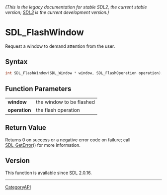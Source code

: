 ###### (This is the legacy documentation for stable SDL2, the current stable version; [SDL3](https://wiki.libsdl.org/SDL3/) is the current development version.)
# SDL_FlashWindow

Request a window to demand attention from the user.

## Syntax

```c
int SDL_FlashWindow(SDL_Window * window, SDL_FlashOperation operation);

```

## Function Parameters

|                   |                          |
| ----------------- | ------------------------ |
| **window**        | the window to be flashed |
| **operation**     | the flash operation      |

## Return Value

Returns 0 on success or a negative error code on failure; call
[SDL_GetError](SDL_GetError.md)() for more information.

## Version

This function is available since SDL 2.0.16.

----
[CategoryAPI](CategoryAPI.md)
